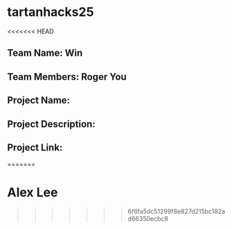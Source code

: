 # tartanhacks25
<<<<<<< HEAD

## Team Name: Win

## Team Members: Roger You

## Project Name:

## Project Description:

## Project Link:
=======
# Alex Lee
>>>>>>> 6f6fa5dc51299f8e827d215bc182ad66350ecbc8

